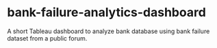 # bank-failure-analytics-dashboard
A short Tableau dashboard to analyze bank database using bank failure dataset from a public forum.
